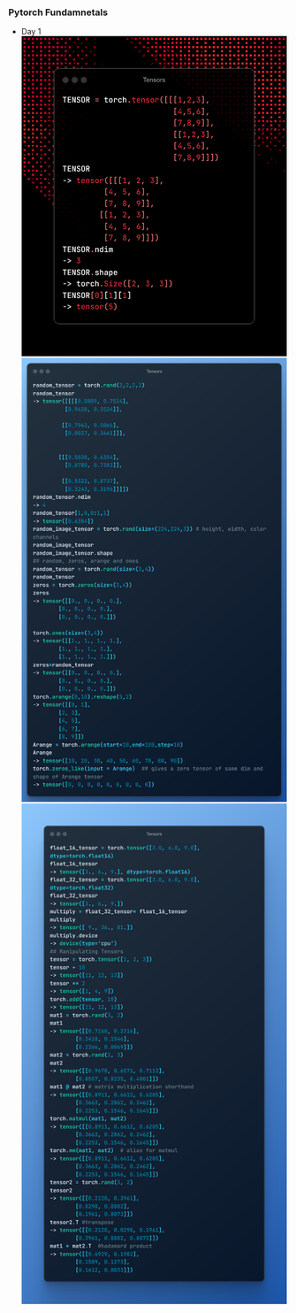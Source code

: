 ### Pytorch Fundamnetals
- Day 1
![Day 1](https://github.com/aarish22/PytorchFundamentals/blob/main/Snippets/Tensors.png)
![Day 2](https://github.com/aarish22/PytorchFundamentals/blob/main/Snippets/Tensors%20(2).png)
![Day 3](https://github.com/aarish22/PytorchFundamentals/blob/main/Snippets/Tensors3.png)
